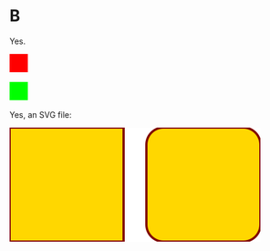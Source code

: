 # B

Yes.

![Caption Text Red](images/red.png "Alt Text Red")

![Caption Text Dot Dot Lime](../images/lime.png "Alt Text Dot Dot Lime")

Yes, an SVG file:

![Caption Text for SVG](diagrams/squares-and-edges.svg "Alt Text for SVG")
